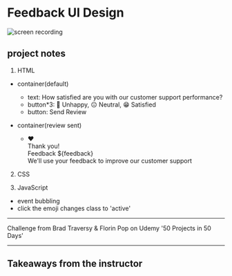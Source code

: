# Feedback UI Design

![screen recording](https://media.giphy.com/media/E4Qp7QId3A205I4mMV/giphy.gif)

## project notes

1. HTML

- container(default)

  - text: How satisfied are you with our customer support performance?
  - button\*3: 🙁 Unhappy, 😐 Neutral, 😁 Satisfied
  - button: Send Review

- container(review sent)
  - ❤️  
    Thank you!  
    Feedback ${feedback}  
    We'll use your feedback to improve our customer support

2. CSS

3. JavaScript

- event bubbling
- click the emoji changes class to 'active'

---

Challenge from Brad Traversy & Florin Pop on Udemy '50 Projects in 50 Days'

---

## Takeaways from the instructor
